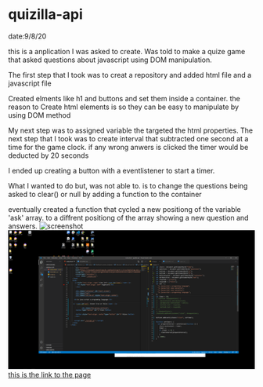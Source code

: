 # quizilla-api

date:9/8/20

this is a anplication I was asked to create. Was told to make a quize game that asked questions about javascript using DOM manipulation.

The first step that I took was to creat a repository and added html file and a javascript file

Created elments like h1 and buttons and set them inside a container.
the reason to Create html elements is so they can be easy to manipulate by
using DOM method

My next step was to assigned variable the targeted the html properties.
The next step that I took was to create interval that subtracted one second at a time
for the game clock. if any wrong anwers is clicked the timer would be deducted by 20 seconds

I ended up creating a button with a eventlistener to start a timer.

What I wanted to do but, was not able to. is to change the questions being asked to clear() or null by adding a function to the container

eventually created a function that cycled a new positiong of the variable 'ask' array. to a diffrent positiong of the array
showing a new question and answers.
![screenshot](./assets/shot1.png)
![screenshot](./assets/shot2.png)
[this is the link to the page](https://wilmer88.github.io/quizilla-api/)
